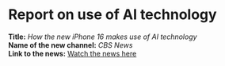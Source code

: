# Report on use of AI technology

**Title:** *How the new iPhone 16 makes use of AI technology*  
**Name of the new channel:** *CBS News*  
**Link to the news:** [Watch the news here](https://www.cbsnews.com/video/how-new-iphone-16-uses-ai-technology/)
